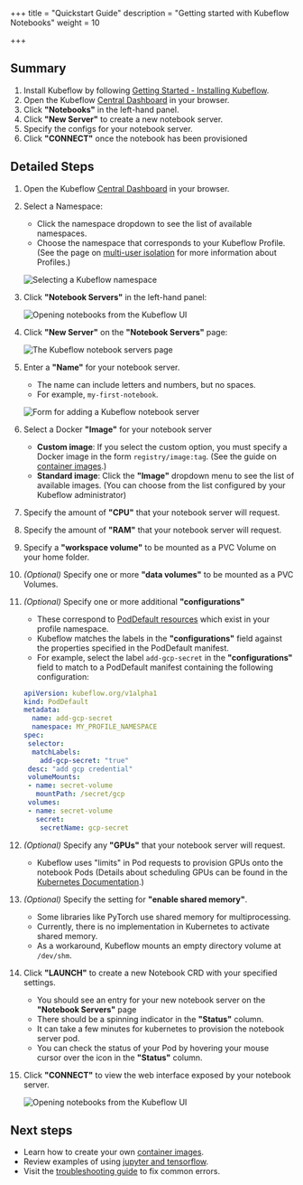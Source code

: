 +++
title = "Quickstart Guide"
description = "Getting started with Kubeflow Notebooks"
weight = 10
                    
+++

## Summary

1. Install Kubeflow by following [Getting Started - Installing Kubeflow](/docs/started/installing-kubeflow/).
2. Open the Kubeflow [Central Dashboard](/docs/components/central-dash/) in your browser.
3. Click __"Notebooks"__ in the left-hand panel.
4. Click __"New Server"__ to create a new notebook server.
5. Specify the configs for your notebook server.
6. Click  __"CONNECT"__ once the notebook has been provisioned

## Detailed Steps

1. Open the Kubeflow [Central Dashboard](/docs/components/central-dash/) in your browser.

2. Select a Namespace:
    - Click the namespace dropdown to see the list of available namespaces.
    - Choose the namespace that corresponds to your Kubeflow Profile.
      (See the page on [multi-user isolation](/docs/components/multi-tenancy/) for more information about Profiles.)

   <img src="/docs/images/notebooks-namespace.png"
   alt="Selecting a Kubeflow namespace"
   class="mt-3 mb-3 border border-info rounded">

3. Click __"Notebook Servers"__ in the left-hand panel:

   <img src="/docs/images/jupyterlink.png"
   alt="Opening notebooks from the Kubeflow UI"
   class="mt-3 mb-3 border border-info rounded">

4. Click __"New Server"__ on the __"Notebook Servers"__ page:

   <img src="/docs/images/add-notebook-server.png"
   alt="The Kubeflow notebook servers page"
   class="mt-3 mb-3 border border-info rounded">

5. Enter a __"Name"__ for your notebook server.
    - The name can include letters and numbers, but no spaces.
    - For example, `my-first-notebook`.

   <img src="/docs/images/new-notebook-server.png"
   alt="Form for adding a Kubeflow notebook server"
   class="mt-3 mb-3 border border-info rounded">

6. Select a Docker __"Image"__ for your notebook server
    - __Custom image__: If you select the custom option, you must specify a Docker image in  the form `registry/image:tag`.
      (See the guide on [container images](/docs/components/notebooks/container-images/).)
    - __Standard image__: Click the __"Image"__ dropdown menu to see the list of available images.
      (You can choose from the list configured by your Kubeflow administrator)

7. Specify the amount of __"CPU"__ that your notebook server will request.

8. Specify the amount of __"RAM"__ that your notebook server will request.

9. Specify a __"workspace volume"__ to be mounted as a PVC Volume on your home folder.

10. *(Optional)* Specify one or more __"data volumes"__ to be mounted as a PVC Volumes.

11. *(Optional)* Specify one or more additional __"configurations"__
    - These correspond to [PodDefault resources](https://github.com/kubeflow/kubeflow/blob/master/components/admission-webhook/README.md) which exist in your profile namespace.
    - Kubeflow matches the labels in the __"configurations"__ field against the properties specified in the PodDefault manifest.
    - For example, select the label `add-gcp-secret` in the __"configurations"__ field to match to a PodDefault manifest containing the following configuration:
    ```yaml
    apiVersion: kubeflow.org/v1alpha1
    kind: PodDefault
    metadata:
      name: add-gcp-secret
      namespace: MY_PROFILE_NAMESPACE
    spec:
     selector:
      matchLabels:
        add-gcp-secret: "true"
     desc: "add gcp credential"
     volumeMounts:
     - name: secret-volume
       mountPath: /secret/gcp
     volumes:
     - name: secret-volume
       secret:
        secretName: gcp-secret
    ```

12. *(Optional)* Specify any __"GPUs"__ that your notebook server will request.
    - Kubeflow uses "limits" in Pod requests to provision GPUs onto the notebook Pods
      (Details about scheduling GPUs can be found in the [Kubernetes Documentation](https://kubernetes.io/docs/tasks/manage-gpus/scheduling-gpus/).)

13. *(Optional)* Specify the setting for __"enable shared memory"__.
    - Some libraries like PyTorch use shared memory for multiprocessing.
    - Currently, there is no implementation in Kubernetes to activate shared memory.
    - As a workaround, Kubeflow mounts an empty directory volume at `/dev/shm`.

14. Click __"LAUNCH"__ to create a new Notebook CRD with your specified settings.
    - You should see an entry for your new notebook server on the __"Notebook Servers"__ page
    - There should be a spinning indicator in the __"Status"__ column.
    - It can take a few minutes for kubernetes to provision the notebook server pod.
    - You can check the status of your Pod by hovering your mouse cursor over the icon in the __"Status"__ column.

15. Click __"CONNECT"__ to view the web interface exposed by your notebook server.

    <img src="/docs/images/notebook-servers.png"
    alt="Opening notebooks from the Kubeflow UI"
    class="mt-3 mb-3 border border-info rounded">

## Next steps

- Learn how to create your own [container images](/docs/components/notebooks/container-images/).
- Review examples of using [jupyter and tensorflow](/docs/components/notebooks/jupyter-tensorflow-examples/).
- Visit the [troubleshooting guide](/docs/components/notebooks/troubleshooting) to fix common errors.
